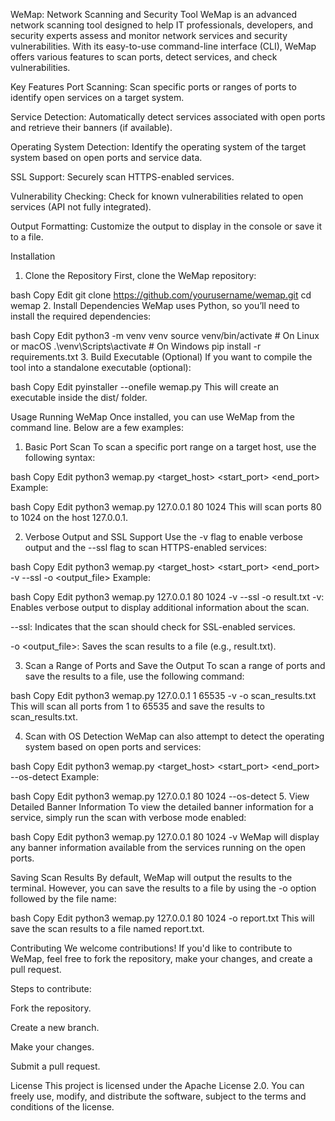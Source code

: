 WeMap: Network Scanning and Security Tool
WeMap is an advanced network scanning tool designed to help IT professionals, developers, and security experts assess and monitor network services and security vulnerabilities. With its easy-to-use command-line interface (CLI), WeMap offers various features to scan ports, detect services, and check vulnerabilities.

Key Features
Port Scanning: Scan specific ports or ranges of ports to identify open services on a target system.

Service Detection: Automatically detect services associated with open ports and retrieve their banners (if available).

Operating System Detection: Identify the operating system of the target system based on open ports and service data.

SSL Support: Securely scan HTTPS-enabled services.

Vulnerability Checking: Check for known vulnerabilities related to open services (API not fully integrated).

Output Formatting: Customize the output to display in the console or save it to a file.

Installation
1. Clone the Repository
First, clone the WeMap repository:

bash
Copy
Edit
git clone https://github.com/yourusername/wemap.git
cd wemap
2. Install Dependencies
WeMap uses Python, so you’ll need to install the required dependencies:

bash
Copy
Edit
python3 -m venv venv
source venv/bin/activate  # On Linux or macOS
.\venv\Scripts\activate  # On Windows
pip install -r requirements.txt
3. Build Executable (Optional)
If you want to compile the tool into a standalone executable (optional):

bash
Copy
Edit
pyinstaller --onefile wemap.py
This will create an executable inside the dist/ folder.

Usage
Running WeMap
Once installed, you can use WeMap from the command line. Below are a few examples:

1. Basic Port Scan
To scan a specific port range on a target host, use the following syntax:

bash
Copy
Edit
python3 wemap.py <target_host> <start_port> <end_port>
Example:

bash
Copy
Edit
python3 wemap.py 127.0.0.1 80 1024
This will scan ports 80 to 1024 on the host 127.0.0.1.

2. Verbose Output and SSL Support
Use the -v flag to enable verbose output and the --ssl flag to scan HTTPS-enabled services:

bash
Copy
Edit
python3 wemap.py <target_host> <start_port> <end_port> -v --ssl -o <output_file>
Example:

bash
Copy
Edit
python3 wemap.py 127.0.0.1 80 1024 -v --ssl -o result.txt
-v: Enables verbose output to display additional information about the scan.

--ssl: Indicates that the scan should check for SSL-enabled services.

-o <output_file>: Saves the scan results to a file (e.g., result.txt).

3. Scan a Range of Ports and Save the Output
To scan a range of ports and save the results to a file, use the following command:

bash
Copy
Edit
python3 wemap.py 127.0.0.1 1 65535 -v -o scan_results.txt
This will scan all ports from 1 to 65535 and save the results to scan_results.txt.

4. Scan with OS Detection
WeMap can also attempt to detect the operating system based on open ports and services:

bash
Copy
Edit
python3 wemap.py <target_host> <start_port> <end_port> --os-detect
Example:

bash
Copy
Edit
python3 wemap.py 127.0.0.1 80 1024 --os-detect
5. View Detailed Banner Information
To view the detailed banner information for a service, simply run the scan with verbose mode enabled:

bash
Copy
Edit
python3 wemap.py 127.0.0.1 80 1024 -v
WeMap will display any banner information available from the services running on the open ports.

Saving Scan Results
By default, WeMap will output the results to the terminal. However, you can save the results to a file by using the -o option followed by the file name:

bash
Copy
Edit
python3 wemap.py 127.0.0.1 80 1024 -o report.txt
This will save the scan results to a file named report.txt.

Contributing
We welcome contributions! If you'd like to contribute to WeMap, feel free to fork the repository, make your changes, and create a pull request.

Steps to contribute:

Fork the repository.

Create a new branch.

Make your changes.

Submit a pull request.

License
This project is licensed under the Apache License 2.0. You can freely use, modify, and distribute the software, subject to the terms and conditions of the license.
